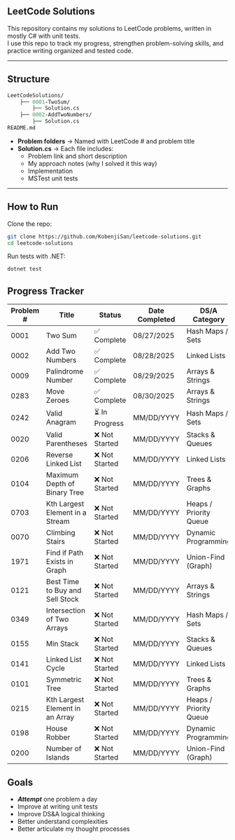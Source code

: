 ## **LeetCode Solutions**

This repository contains my solutions to LeetCode problems, written in mostly C# with unit tests.  
I use this repo to track my progress, strengthen problem-solving skills, and practice writing organized and tested code.

---
## Structure
```graphql
LeetCodeSolutions/
    ├── 0001-TwoSum/
        ├── Solution.cs
    ├── 0002-AddTwoNumbers/
        ├── Solution.cs
README.md
```

- **Problem folders** → Named with LeetCode # and problem title  
- **Solution.cs** → Each file includes:
  - Problem link and short description 
  - My approach notes (why I solved it this way)
  - Implementation
  - MSTest unit tests

---

## How to Run

Clone the repo:

```bash
git clone https://github.com/KobenjiSan/leetcode-solutions.git
cd leetcode-solutions
````

Run tests with .NET:

```bash
dotnet test
````

## Progress Tracker
| Problem # | Title | Status | Date Completed | DS/A Category |
|-----------| ------|--------|----------------|---------------|
| 0001 | Two Sum | ✅ Complete | 08/27/2025 | Hash Maps / Sets |
| 0002 | Add Two Numbers | ✅ Complete | 08/28/2025 | Linked Lists |
| 0009 | Palindrome Number | ✅ Complete | 08/29/2025 | Arrays & Strings |
| 0283 | Move Zeroes | ✅ Complete | 08/30/2025 | Arrays & Strings |
| 0242 | Valid Anagram | ⏳ In Progress | MM/DD/YYYY | Hash Maps / Sets |
| 0020 | Valid Parentheses | ❌ Not Started | MM/DD/YYYY | Stacks & Queues |
| 0206 | Reverse Linked List | ❌ Not Started | MM/DD/YYYY | Linked Lists |
| 0104 | Maximum Depth of Binary Tree | ❌ Not Started | MM/DD/YYYY | Trees & Graphs |
| 0703 | Kth Largest Element in a Stream | ❌ Not Started | MM/DD/YYYY | Heaps / Priority Queue |
| 0070 | Climbing Stairs | ❌ Not Started | MM/DD/YYYY | Dynamic Programming |
| 1971 | Find if Path Exists in Graph | ❌ Not Started | MM/DD/YYYY | Union-Find (Graph) |
| 0121 | Best Time to Buy and Sell Stock | ❌ Not Started | MM/DD/YYYY | Arrays & Strings |
| 0349 | Intersection of Two Arrays | ❌ Not Started | MM/DD/YYYY | Hash Maps / Sets |
| 0155 | Min Stack | ❌ Not Started | MM/DD/YYYY | Stacks & Queues |
| 0141 | Linked List Cycle | ❌ Not Started | MM/DD/YYYY | Linked Lists |
| 0101 | Symmetric Tree | ❌ Not Started | MM/DD/YYYY | Trees & Graphs |
| 0215 | Kth Largest Element in an Array | ❌ Not Started | MM/DD/YYYY | Heaps / Priority Queue |
| 0198 | House Robber | ❌ Not Started | MM/DD/YYYY | Dynamic Programming |
| 0200 | Number of Islands | ❌ Not Started | MM/DD/YYYY | Union-Find (Graph) |

## Goals
- ***Attempt*** one problem a day
- Improve at writing unit tests 
- Improve DS&A logical thinking
- Better understand complexities 
- Better articulate my thought processes 